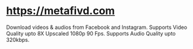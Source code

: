 # https://metafivd.com
Download videos & audios from Facebook and Instagram.
Supports Video Quality upto 8X Upscaled 1080p 90 Fps.
Supports Audio Quality upto 320kbps.
